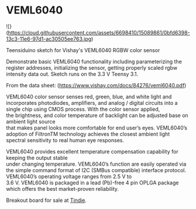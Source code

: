 # VEML6040

![}(https://cloud.githubusercontent.com/assets/6698410/15089861/0bfd6398-13c3-11e6-97d1-ac30505ee763.jpg)

Teensiduino sketch for Vishay's VEML6040 RGBW color sensor

 Demonstrate basic VEML6040 functionality including parameterizing the register addresses, initializing the sensor, 
 getting properly scaled rgbw intensity data out. Sketch runs on the 3.3 V Teensy 3.1.
 
 From the data sheet: (https://www.vishay.com/docs/84276/veml6040.pdf)
 
 VEML6040 color sensor senses red, green, blue, and white light and incorporates photodiodes, amplifiers, 
 and analog / digital circuits into a single chip using CMOS process. With the   color   sensor   applied,   
 the   brightness,   and   color temperature of backlight can be adjusted base on ambient light  source  
 that  makes  panel  looks  more  comfortable  for  end   user’s   eyes.   VEML6040’s   adoption   of   FiltronTM
 technology  achieves  the  closest  ambient  light  spectral  sensitivity to real human eye responses.

 VEML6040  provides  excellent  temperature  compensation  capability  for  keeping  the  output  stable  
 under  changing  temperature.   VEML6040’s   function   are   easily   operated   via the simple command format 
 of I2C (SMBus compatible) interface  protocol.  VEML6040’s  operating  voltage  ranges  from   2.5   V   to   
 3.6   V.   VEML6040   is   packaged   in   a   lead  (Pb)-free  4  pin  OPLGA  package  which  offers  the  best market-proven reliability.
 
 Breakout board for sale at [Tindie](https://www.tindie.com/stores/onehorse/).
